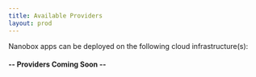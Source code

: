 ```yaml
---
title: Available Providers
layout: prod
---
```


Nanobox apps can be deployed on the following cloud infrastructure(s):

#### -- Providers Coming Soon --